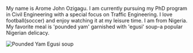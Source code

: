 My name is Arome John Ozigagu. I am currently pursuing my PhD program in Civil Engineering with a special focus on Traffic Engineering. I love football(soccer) and enjoy watching it at my leisure time. I am from Nigeria. My favorite meal is 'pounded yam' garnished with 'egusi' soup-a popular Nigerian delicacy.

![Pounded Yam   Egusi soup](https://github.com/Arome-O/My-Profile/assets/150627396/e04f9d56-3903-4657-b11d-a41504abb17b)
